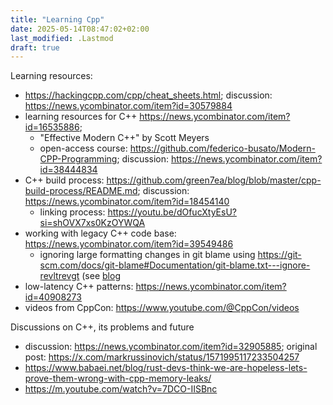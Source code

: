 ```yaml
---
title: "Learning Cpp"
date: 2025-05-14T08:47:02+02:00
last_modified: .Lastmod
draft: true
---
```


Learning resources:

- https://hackingcpp.com/cpp/cheat_sheets.html; discussion: https://news.ycombinator.com/item?id=30579884
- learning resources for C++ https://news.ycombinator.com/item?id=16535886;
  - "Effective Modern C++" by Scott Meyers
  - open-access course: https://github.com/federico-busato/Modern-CPP-Programming; discussion: https://news.ycombinator.com/item?id=38444834
- C++ build process: https://github.com/green7ea/blog/blob/master/cpp-build-process/README.md; discussion: https://news.ycombinator.com/item?id=18454140
  - linking process: https://youtu.be/dOfucXtyEsU?si=shOVX7xs0KzOYWQA
- working with legacy C++ code base: https://news.ycombinator.com/item?id=39549486
  - ignoring large formatting changes in git blame using https://git-scm.com/docs/git-blame#Documentation/git-blame.txt---ignore-revltrevgt (see [blog](https://medium.com/@ramunarasinga/git-blame-ignore-revs-to-ignore-bulk-formatting-changes-f20ac23e6155)
- low-latency C++ patterns: https://news.ycombinator.com/item?id=40908273
- videos from CppCon: https://www.youtube.com/@CppCon/videos

Discussions on C++, its problems and future

- discussion: https://news.ycombinator.com/item?id=32905885; original post: https://x.com/markrussinovich/status/1571995117233504257
- https://www.babaei.net/blog/rust-devs-think-we-are-hopeless-lets-prove-them-wrong-with-cpp-memory-leaks/
- https://m.youtube.com/watch?v=7DCO-IISBnc

